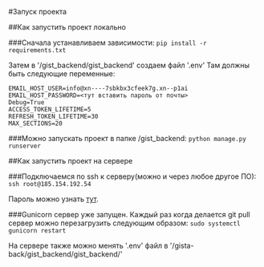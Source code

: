 #Запуск проекта

##Как запустить проект локально

###Сначала устанавливаем зависимости:
`pip install -r requirements.txt`

Затем в '/gist_backend/gist_backend' создаем файл '.env'
Там должны быть следующие переменные:
```
EMAIL_HOST_USER=info@xn----7sbkbx3cfeek7g.xn--p1ai
EMAIL_HOST_PASSWORD=<тут вставить пароль от почты>
Debug=True
ACCESS_TOKEN_LIFETIME=5
REFRESH_TOKEN_LIFETIME=30
MAX_SECTIONS=20
```
###Можно запускать проект в папке /gist_backend:
`python manage.py runserver`

##Как запустить проект на сервере

###Подключаемся по ssh к серверу(можно и через любое другое ПО):
`ssh root@185.154.192.54`

Пароль можно узнать [тут](https://timeweb.cloud/my/servers/1533067).

###Gunicorn сервер уже запущен. Каждый раз когда делается git pull сервер можно перезагрузить следующим образом:
`sudo systemctl gunicorn restart`

На сервере также можно менять '.env' файл в '/gista-back/gist_backend/gist_backend/'
